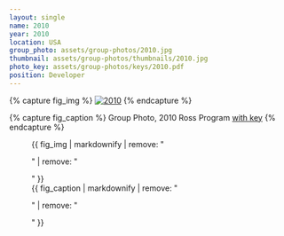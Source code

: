 ```yaml
---
layout: single
name: 2010
year: 2010
location: USA
group_photo: assets/group-photos/2010.jpg
thumbnail: assets/group-photos/thumbnails/2010.jpg
photo_key: assets/group-photos/keys/2010.pdf
position: Developer
---
```

{% capture fig_img %}
[![2010](/assets/group-photos/2010.jpg)](/assets/group-photos/keys/2010.pdf)
{% endcapture %}

{% capture fig_caption %}
Group Photo, 2010 Ross Program [with key](/assets/group-photos/keys/2010.pdf)
{% endcapture %}

<figure>
  {{ fig_img | markdownify | remove: "<p>" | remove: "</p>" }}
  <figcaption>{{ fig_caption | markdownify | remove: "<p>" | remove: "</p>" }}</figcaption>
</figure>
